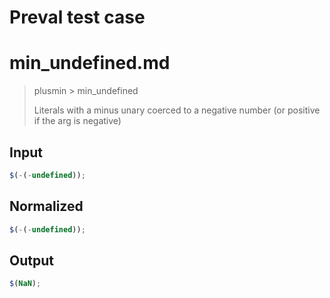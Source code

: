 # Preval test case

# min_undefined.md

> plusmin > min_undefined
>
> Literals with a minus unary coerced to a negative number (or positive if the arg is negative)

## Input

`````js filename=intro
$(-(-undefined));
`````

## Normalized

`````js filename=intro
$(-(-undefined));
`````

## Output

`````js filename=intro
$(NaN);
`````
